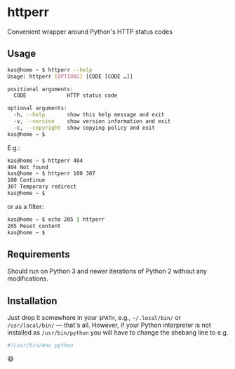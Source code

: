 # httperr

Convenient wrapper around Python's HTTP status codes

## Usage

```sh
kas@home ~ $ httperr --help
Usage: httperr [OPTIONS] [CODE [CODE …]]

positional arguments:
  CODE             HTTP status code

optional arguments:
  -h, --help       show this help message and exit
  -v, --version    show version information and exit
  -c, --copyright  show copying policy and exit
kas@home ~ $
```

E.g.:

```sh
kas@home ~ $ httperr 404
404	Not found
kas@home ~ $ httperr 100 307
100	Continue
307	Temporary redirect
kas@home ~ $
```

or as a filter:

```sh
kas@home ~ $ echo 205 | httperr
205	Reset content
kas@home ~ $
```

## Requirements

Should run on Python 3 and newer iterations of Python 2 without
any modifications.

## Installation

Just drop it somewhere in your `$PATH`, e.g., `~/.local/bin/`
or `/usr/local/bin/` — that's all.  However, if your Python
interpreter is not installed as `/usr/bin/python` you will have
to change the shebang line to e.g.

```sh
#!/usr/bin/env python
```

:smile:
